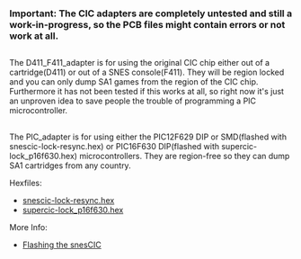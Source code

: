 ### Important: The CIC adapters are completely untested and still a work-in-progress, so the PCB files might contain errors or not work at all.    

##

The D411_F411_adapter is for using the original CIC chip either out of a cartridge(D411) or out of a SNES console(F411). They will be region locked and you can only dump SA1 games from the region of the CIC chip. Furthermore it has not been tested if this works at all, so right now it's just an unproven idea to save people the trouble of programming a PIC microcontroller.    

##

The PIC_adapter is for using either the PIC12F629 DIP or SMD(flashed with snescic-lock-resync.hex) or PIC16F630 DIP(flashed with supercic-lock_p16f630.hex) microcontrollers. They are region-free so they can dump SA1 cartridges from any country.     

Hexfiles:     
- [snescic-lock-resync.hex](https://github.com/mrehkopf/sd2snes/tree/develop/cic)    
- [supercic-lock_p16f630.hex](https://sd2snes.de/blog/cool-stuff/supercic)      

More Info:   
- [Flashing the snesCIC](https://github.com/sanni/cartreader/wiki/Flashing-the-snesCIC)    

